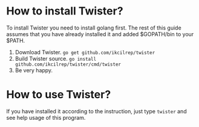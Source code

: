 How to install Twister?
=======================

To install Twister you need to install golang first. The rest of this guide assumes that you have already installed it and added $GOPATH/bin to your $PATH.

1. Download Twister.
`go get github.com/ikcilrep/twister`
2. Build Twister source.
`go install github.com/ikcilrep/twister/cmd/twister`
3. Be very happy.

How to use Twister?
===================

If you have installed it according to the instruction, just type `twister` and see help usage of this program.
